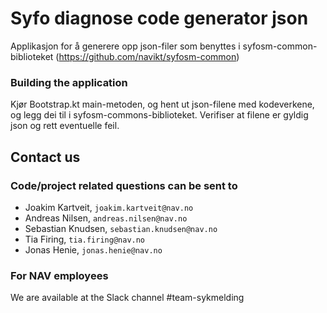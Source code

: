 # Syfo diagnose code generator json
Applikasjon for å generere opp json-filer som benyttes i syfosm-common-biblioteket (https://github.com/navikt/syfosm-common)

### Building the application
Kjør Bootstrap.kt main-metoden, og hent ut json-filene med kodeverkene, og legg dei til i syfosm-commons-biblioteket.
Verifiser at filene er gyldig json og rett eventuelle feil. 

## Contact us
### Code/project related questions can be sent to
* Joakim Kartveit, `joakim.kartveit@nav.no`
* Andreas Nilsen, `andreas.nilsen@nav.no`
* Sebastian Knudsen, `sebastian.knudsen@nav.no`
* Tia Firing, `tia.firing@nav.no`
* Jonas Henie, `jonas.henie@nav.no`


### For NAV employees
We are available at the Slack channel #team-sykmelding
